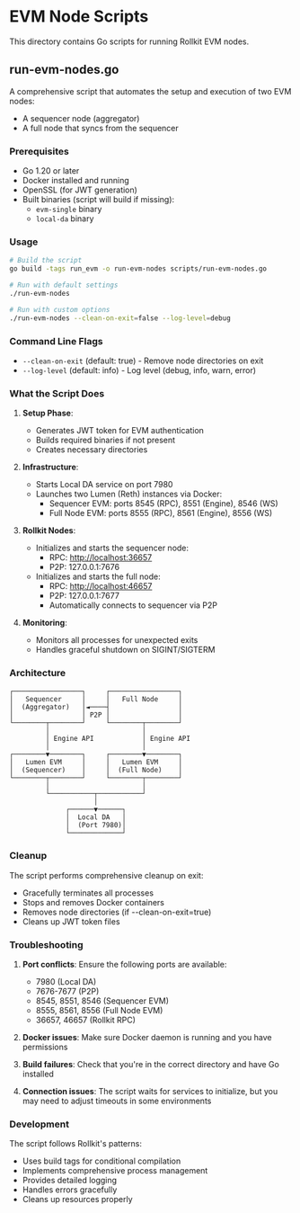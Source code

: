 # EVM Node Scripts

This directory contains Go scripts for running Rollkit EVM nodes.

## run-evm-nodes.go

A comprehensive script that automates the setup and execution of two EVM nodes:

- A sequencer node (aggregator)
- A full node that syncs from the sequencer

### Prerequisites

- Go 1.20 or later
- Docker installed and running
- OpenSSL (for JWT generation)
- Built binaries (script will build if missing):
  - `evm-single` binary
  - `local-da` binary

### Usage

```bash
# Build the script
go build -tags run_evm -o run-evm-nodes scripts/run-evm-nodes.go

# Run with default settings
./run-evm-nodes

# Run with custom options
./run-evm-nodes --clean-on-exit=false --log-level=debug
```

### Command Line Flags

- `--clean-on-exit` (default: true) - Remove node directories on exit
- `--log-level` (default: info) - Log level (debug, info, warn, error)

### What the Script Does

1. **Setup Phase**:
   - Generates JWT token for EVM authentication
   - Builds required binaries if not present
   - Creates necessary directories

2. **Infrastructure**:
   - Starts Local DA service on port 7980
   - Launches two Lumen (Reth) instances via Docker:
     - Sequencer EVM: ports 8545 (RPC), 8551 (Engine), 8546 (WS)
     - Full Node EVM: ports 8555 (RPC), 8561 (Engine), 8556 (WS)

3. **Rollkit Nodes**:
   - Initializes and starts the sequencer node:
     - RPC: <http://localhost:36657>
     - P2P: 127.0.0.1:7676
   - Initializes and starts the full node:
     - RPC: <http://localhost:46657>
     - P2P: 127.0.0.1:7677
     - Automatically connects to sequencer via P2P

4. **Monitoring**:
   - Monitors all processes for unexpected exits
   - Handles graceful shutdown on SIGINT/SIGTERM

### Architecture

```ascii
┌─────────────────┐     ┌─────────────────┐
│   Sequencer     │     │   Full Node     │
│  (Aggregator)   │◄────┤                 │
│                 │ P2P │                 │
└────────┬────────┘     └────────┬────────┘
         │                       │
         │ Engine API            │ Engine API
         │                       │
┌────────▼────────┐     ┌────────▼────────┐
│   Lumen EVM     │     │   Lumen EVM     │
│  (Sequencer)    │     │  (Full Node)    │
└────────┬────────┘     └────────┬────────┘
         │                       │
         └───────────┬───────────┘
                     │
              ┌──────▼──────┐
              │  Local DA   │
              │  (Port 7980)│
              └─────────────┘
```

### Cleanup

The script performs comprehensive cleanup on exit:

- Gracefully terminates all processes
- Stops and removes Docker containers
- Removes node directories (if --clean-on-exit=true)
- Cleans up JWT token files

### Troubleshooting

1. **Port conflicts**: Ensure the following ports are available:
   - 7980 (Local DA)
   - 7676-7677 (P2P)
   - 8545, 8551, 8546 (Sequencer EVM)
   - 8555, 8561, 8556 (Full Node EVM)
   - 36657, 46657 (Rollkit RPC)

2. **Docker issues**: Make sure Docker daemon is running and you have permissions

3. **Build failures**: Check that you're in the correct directory and have Go installed

4. **Connection issues**: The script waits for services to initialize, but you may need to adjust timeouts in some environments

### Development

The script follows Rollkit's patterns:

- Uses build tags for conditional compilation
- Implements comprehensive process management
- Provides detailed logging
- Handles errors gracefully
- Cleans up resources properly
